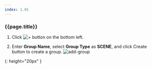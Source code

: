 ```yaml
---
index: 1.01
---
```

### {{page.title}}

1. Click ![+][add-group-button] button on the bottom left.

1. Enter **Group Name**, select **Group Type** as **SCENE**, and click Create button to create a group.
![add-group]

[add-group]: {{site.baseurl}}/assets/getting_started/add-group.png

[add-group-button]: {{site.baseurl}}/assets/getting_started/add-group-button.png
{: height="20px" }
